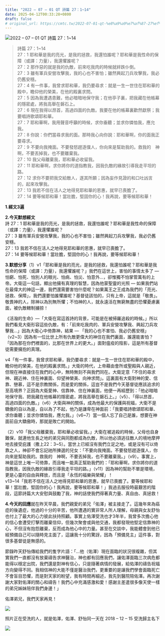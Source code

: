 ```yaml
---
title: "2022 – 07 – 01 QT 詩篇 27：1~14"
date: 2025-04-12T00:33:28+0800
draft: false
# original_url: https://cmtc.tw/2022-07-01-qt-%e8%a9%a9%e7%af%87-27%ef%bc%9a114
---
```


![2022 – 07 – 01 QT 詩篇 27：1~14](/images/qt.jpg  "2022 – 07 – 01 QT 詩篇 27：1~14")

> 詩篇 27：1~14  
> 27：1 耶和華是我的亮光，是我的拯救，我還怕誰呢？耶和華是我性命的保障（或譯：力量），我還懼誰呢？  
> 27：2 那作惡的就是我的仇敵，前來吃我肉的時候就絆跌仆倒。  
> 27：3 雖有軍兵安營攻擊我，我的心也不害怕；雖然興起刀兵攻擊我，我必仍舊安穩。  
> 27：4 有一件事，我曾求耶和華，我仍要尋求：就是一生一世住在耶和華的殿中，瞻仰他的榮美，在他的殿裏求問。  
> 27：5 因為我遭遇患難，他必暗暗地保守我；在他亭子裏，把我藏在他帳幕的隱密處，將我高舉在磐石上。  
> 27：6 現在我得以昂首，高過四面的仇敵。我要在他的帳幕裏歡然獻祭；我要唱詩歌頌耶和華。  
> 27：7 耶和華啊，我用聲音呼籲的時候，求你垂聽；並求你憐恤我，應允我。  
> 27：8 你說：你們當尋求我的面。那時我心向你說：耶和華啊，你的面我正要尋求。  
> 27：9 不要向我掩面。不要發怒趕逐僕人，你向來是幫助我的。救我的　神啊，不要丟掉我，也不要離棄我。  
> 27：10 我父母離棄我，耶和華必收留我。  
> 27：11 耶和華啊，求你將你的道指教我，因我仇敵的緣故引導我走平坦的路。  
> 27：12 求你不要把我交給敵人，遂其所願；因為妄作見證的和口吐凶言的，起來攻擊我。  
> 27：13 我若不信在活人之地得見耶和華的恩惠，就早已喪膽了。  
> 27：14 要等候耶和華！當壯膽，堅固你的心！我再說，要等候耶和華！

**1.經文3遍**

**2.今天默想經文**  
詩 27：1 耶和華是我的亮光，是我的拯救，我還怕誰呢？耶和華是我性命的保障（或譯：力量），我還懼誰呢？  
27：3 雖有軍兵安營攻擊我，我的心也不害怕；雖然興起刀兵攻擊我，我必仍舊安穩。  
27：13 我若不信在活人之地得見耶和華的恩惠，就早已喪膽了。  
27：14 要等候耶和華！當壯膽，堅固你的心！我再說，要等候耶和華！

**3.默想分享**（1）v1「耶和華是我的亮光，是我的拯救，我還怕誰呢？耶和華是我性命的保障（或譯：力量），我還懼誰呢？」我們在這世上，害怕的事情太多了 — 怕窮、怕死、怕別人的眼光、怕病、怕災、怕意外…，卻惟獨不怕掌管萬有的上帝。大衛這一句話，顯出他擁有真理的智慧，因為他蒙聖靈的光照 — 如果我們站在最偉大的神這一邊，我們還需要害怕什麼呢？如果萬王之王成為我們的「亮光、拯救、保障」，我們還要怕誰懼誰呢？基督徒該怕的，只有上帝，這就是「敬畏」。敬畏神的人，除神以為別無所懼；不怕神的人，就永遠活在無窮無盡的恐懼憂慮裏面，被仇敵轄制擄掠！

《活潑的生命》—「大衛在寫這首詩的背景，可能是在被掃羅追殺的時候。」所以我們看見大衛形容這些仇敵，有：「前來吃我肉的、軍兵安營攻擊我、興起刀兵攻擊我…」因為大衛心中倚靠神，結果 — 「我的心也不害怕、我必仍舊安穩」（v2~3）因為有一位比世上所有仇敵更偉大的神住在我們裏面，誰還能害怕？「因為那在你們裡面的，比那在世界上的更大。」面對瘟疫的陰影，這是所有基督徒需要擁抱的真理。

v4「有一件事，我曾求耶和華，我仍要尋求：就是一生一世住在耶和華的殿中，瞻仰他的榮美，在他的殿裏求問。」大衛的時代，上帝藉由會所或聖殿與人親近，但現在神直接住在我們的心中，無時無刻不與我們同在。大衛定意「不住的尋求神、親近神、住在神裏面、仰望神榮美、向神求問」。這裏面有大衛對神的愛、信靠、戀慕，這不是宗教關係，而是愛的關係，這豈不是我們今天基督徒應該追求的至高境界？正因為大衛愛神、信靠神、住在神裏面，他便一再經歷到：「他必暗暗地保守我、把我藏在他帳幕的隱密處，將我高舉在磐石上。」（v5）、「得以昂首，高過四面的仇敵。」（v6）大衛與神的關係，成為他最大的保護與祝福，大衛不是驕傲的自以為是，自以為了不起，他乃是謙卑在神面前：「我要唱詩歌頌耶和華、求你垂聽；並求你憐恤我，應允我。」（v6~7）當一個人忘了自己是誰，想要在神面前自大驕傲時，那就是敗亡的開始。

（2）v10「我父母離棄我，耶和華必收留我。」大衛在被追殺的時候，父母也自身難保，就連他生長之地的弟兄與同胞都成為仇敵，所以他必須逃往敵人的境地摩押地去接受庇護（撒上22：3~5）。當世上已經沒有我們立足之地，或是沒有可以倚靠之人，神卻不會忘記祂所揀選的兒女：「不要向我掩面。不要發怒趕逐僕人，你向來是幫助我的。救我的　神啊，不要丟掉我，也不要離棄我。」（v9）。事實上，神是這世上唯一可倚靠，而且唯一能真正幫助我們的：「耶和華啊，求你將你的道指教我，因我仇敵的緣故引導我走平坦的路。」（v11）因為神的幫助不單是環境，更是心靈的自由與釋放，而且是「永恆的福樂與榮耀」！  
v13~14「我若不信在活人之地得見耶和華的恩惠，就早已喪膽了。要等候耶和華！當壯膽，堅固你的心！我再說，要等候耶和華！」我過去服役時最艱苦的階段，這節詩篇大大安慰與鼓勵了我，神的話使我們得著真力量、真自由、真拯救！

**4.今天的回應**就在昨天早晨，我們親愛的弟兄「佑澤」被主接走了。這幾年來為癌症的後遺症，他過的十分的辛苦，他所遭遇的實非常人所人理解，母親與女友舒怡也付上了最大的心力彼此扶持照顧。事實上佑澤受洗也才3年半，我曾多次擔心他的信心會遭受打擊而離棄信仰，但幾次聚會或與他交通，我都發現他堅定信靠神的心，不但沒有抱怨離棄，反而成為他心中的力量。甚至在交談中，我能體會到他已經預備自己可以隨時見主面了，這讓我十分的驚訝，因為「預備見主」這件事，對很多基督徒是無感的。

節錄昨天舒怡傳給我們的隻字片語：「…他（佑澤）現在面臨的狀況很複雜，但其實我們一直都沒有放棄禱告求神醫治，神也都有回應我們，讓佑澤面臨三次病危都能得以穩定出院，我們還是對神有信心，只是隨著病情的發展，給佑澤的禱告祝福方向變得不同。我相信神的大能不僅是醫治我們，更重要的是讓我們學會面臨死亡不會盲目恐懼，而是對天家的盼望，我有時間再細述，我先到醫院陪佑澤。再次謝謝大家對佑澤的關心和禱告！我們心中充滿感激和愛！感謝主差遣很多像天使一樣的弟兄姊妹陪伴我們身邊！」

佑澤弟兄，我們天家再見！

![](/images/1-7.jpg)

照片正在受洗的人，就是佑澤，佑澤、舒怡同一天在 2018 – 12 – 15 受洗歸主名下

![](/images/Snipaste_2022-07-01_14-36-39.png)